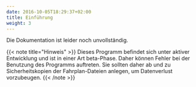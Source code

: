```yaml
---
date: 2016-10-05T18:29:37+02:00
title: Einführung
weight: 3
---
```


Die Dokumentation ist leider noch unvollständig.

{{< note title="Hinweis" >}}
Dieses Programm befindet sich unter aktiver Entwicklung und ist in einer Art beta-Phase. Daher können Fehler bei der Benutzung des Programms auftreten. Sie sollten daher ab und zu Sicherheitskopien der Fahrplan-Dateien anlegen, um Datenverlust vorzubeugen.
{{< /note >}}